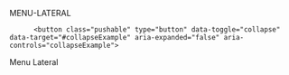 MENU-LATERAL

<div class="col-lg-3 sidebar-widgets">
			
          <button class="pushable" type="button" data-toggle="collapse" data-target="#collapseExample" aria-expanded="false" aria-controls="collapseExample">
  <span class="shadow"></span>
  <span class="edge"></span>
  <span class="front"> Menu Lateral </span>
</button>
